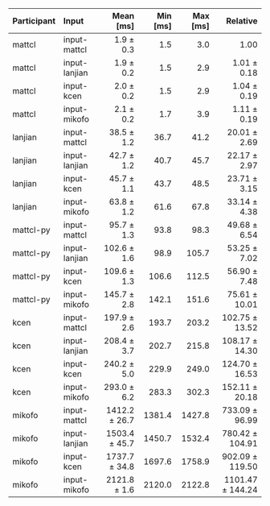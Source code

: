 | Participant | Input | Mean [ms] | Min [ms] | Max [ms] | Relative |
|:---|:---|---:|---:|---:|---:|
| mattcl | input-mattcl | 1.9 ± 0.3 | 1.5 | 3.0 | 1.00 |
| mattcl | input-lanjian | 1.9 ± 0.2 | 1.5 | 2.9 | 1.01 ± 0.18 |
| mattcl | input-kcen | 2.0 ± 0.2 | 1.5 | 2.9 | 1.04 ± 0.19 |
| mattcl | input-mikofo | 2.1 ± 0.2 | 1.7 | 3.9 | 1.11 ± 0.19 |
| lanjian | input-mattcl | 38.5 ± 1.2 | 36.7 | 41.2 | 20.01 ± 2.69 |
| lanjian | input-lanjian | 42.7 ± 1.2 | 40.7 | 45.7 | 22.17 ± 2.97 |
| lanjian | input-kcen | 45.7 ± 1.1 | 43.7 | 48.5 | 23.71 ± 3.15 |
| lanjian | input-mikofo | 63.8 ± 1.2 | 61.6 | 67.8 | 33.14 ± 4.38 |
| mattcl-py | input-mattcl | 95.7 ± 1.3 | 93.8 | 98.3 | 49.68 ± 6.54 |
| mattcl-py | input-lanjian | 102.6 ± 1.6 | 98.9 | 105.7 | 53.25 ± 7.02 |
| mattcl-py | input-kcen | 109.6 ± 1.3 | 106.6 | 112.5 | 56.90 ± 7.48 |
| mattcl-py | input-mikofo | 145.7 ± 2.8 | 142.1 | 151.6 | 75.61 ± 10.01 |
| kcen | input-mattcl | 197.9 ± 2.6 | 193.7 | 203.2 | 102.75 ± 13.52 |
| kcen | input-lanjian | 208.4 ± 3.7 | 202.7 | 215.8 | 108.17 ± 14.30 |
| kcen | input-kcen | 240.2 ± 5.0 | 229.9 | 249.0 | 124.70 ± 16.53 |
| kcen | input-mikofo | 293.0 ± 6.2 | 283.3 | 302.3 | 152.11 ± 20.18 |
| mikofo | input-mattcl | 1412.2 ± 26.7 | 1381.4 | 1427.8 | 733.09 ± 96.99 |
| mikofo | input-lanjian | 1503.4 ± 45.7 | 1450.7 | 1532.4 | 780.42 ± 104.91 |
| mikofo | input-kcen | 1737.7 ± 34.8 | 1697.6 | 1758.9 | 902.09 ± 119.50 |
| mikofo | input-mikofo | 2121.8 ± 1.6 | 2120.0 | 2122.8 | 1101.47 ± 144.24 |
